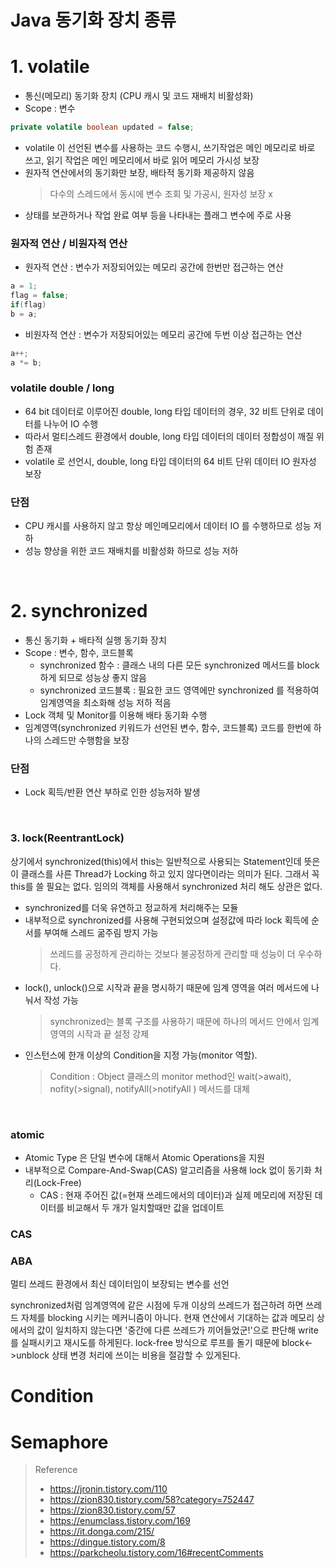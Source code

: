 # Java 동기화 장치 종류
# 1. volatile
* 통신(메모리) 동기화 장치 (CPU 캐시 및 코드 재배치 비활성화)
* Scope : 변수
```java
private volatile boolean updated = false;
```
* volatile 이 선언된 변수를 사용하는 코드 수행시, 쓰기작업은 메인 메모리로 바로 쓰고, 읽기 작업은 메인 메모리에서 바로 읽어 메모리 가시성 보장
* 원자적 연산에서의 동기화만 보장, 배타적 동기화 제공하지 않음
	> 다수의 스레드에서 동시에 변수 조회 및 가공시, 원자성 보장 x
* 상태를 보관하거나 작업 완료 여부 등을 나타내는 플래그 변수에 주로 사용

### 원자적 연산 / 비원자적 연산
* 원자적 연산 : 변수가 저장되어있는 메모리 공간에 한번만 접근하는 연산
```java
a = 1;
flag = false;
if(flag)
b = a;
```
* 비원자적 연산 : 변수가 저장되어있는 메모리 공간에 두번 이상 접근하는 연산
```java
a++;
a *= b;
```

### volatile double / long
* 64 bit 데이터로 이루어진 double, long 타입 데이터의 경우, 32 비트 단위로 데이터를 나누어 IO 수행
* 따라서 멀티스레드 환경에서 double, long 타입 데이터의 데이터 정합성이 깨질 위험 존재
* volatile 로 선언시, double, long 타입 데이터의 64 비트 단위 데이터 IO 원자성 보장

### 단점
* CPU 캐시를 사용하지 않고 항상 메인메모리에서 데이터 IO 를 수행하므로 성능 저하
* 성능 향상을 위한 코드 재배치를 비활성화 하므로 성능 저하

<br>

# 2. synchronized
* 통신 동기화 + 배타적 실행 동기화 장치
* Scope : 변수, 함수, 코드블록
	* synchronized 함수 : 클래스 내의 다른 모든 synchronized 메서드를 block 하게 되므로 성능상 좋지 않음
	* synchronized 코드블록 : 필요한 코드 영역에만 synchronized 를 적용하여 임계영역을 최소화해 성능 저하 적음 
* Lock 객체 및 Monitor를 이용해 배타 동기화 수행
* 임계영역(synchronized 키워드가 선언된 변수, 함수, 코드블록) 코드를 한번에 하나의 스레드만 수행함을 보장

### 단점
* Lock 획득/반환 연산 부하로 인한 성능저하 발생

<br>

### 3. lock(ReentrantLock)
상기에서 synchronized(this)에서 this는 일반적으로 사용되는 Statement인데 뜻은 이 클래스를 사른 Thread가 Locking 하고 있지 않다면이라는 의미가 된다. 그래서 꼭 this를 쓸 필요는 없다. 임의의 객체를 사용해서 synchronized 처리 해도 상관은 없다.

* synchronized를 더욱 유연하고 정교하게 처리해주는 모듈
* 내부적으로 synchronized를 사용해 구현되었으며 설정값에 따라 lock 획득에 순서를 부여해 스레드 굶주림 방지 가능  
	> 쓰레드를 공정하게 관리하는 것보다 불공정하게 관리할 때 성능이 더 우수하다.
* lock(), unlock()으로 시작과 끝을 명시하기 때문에 임계 영역을 여러 메서드에 나눠서 작성 가능
	> synchronized는 블록 구조를 사용하기 때문에 하나의 메서드 안에서 임계 영역의 시작과 끝 설정 강제
*  인스턴스에 한개 이상의 Condition을 지정 가능(monitor 역할). 
	> Condition : Object 클래스의 monitor method인 wait(>await), nofity(>signal), notifyAll(>notifyAll ) 메서드를 대체 

<br>

### atomic
* Atomic Type 은  단일 변수에 대해서 Atomic Operations을 지원
* 내부적으로 Compare-And-Swap(CAS) 알고리즘을 사용해 lock 없이 동기화 처리(Lock-Free)
	* CAS : 현재 주어진 값(=현재 쓰레드에서의 데이터)과 실제 메모리에 저장된 데이터를 비교해서 두 개가 일치할때만 값을 업데이트
	
### CAS

### ABA

멀티 쓰레드 환경에서 최신 데이터임이 보장되는 변수를 선언

synchronized처럼 임계영역에 같은 시점에 두개 이상의 쓰레드가 접근하려 하면 쓰레드 자체를 blocking 시키는 메커니즘이 아니다. 
현재 연산에서 기대하는 값과 메모리 상에서의 값이 일치하지 않는다면 '중간에 다른 쓰레드가 끼어들었군!'으로 판단해 write를 실패시키고 재시도를 하게된다. 
lock-free 방식으로 루프를 돌기 때문에 block<->unblock 상태 변경 처리에 쓰이는 비용을 절감할 수 있게된다.


# Condition

# Semaphore

> Reference
> * https://jronin.tistory.com/110
> * https://zion830.tistory.com/58?category=752447
> * https://zion830.tistory.com/57
> * https://enumclass.tistory.com/169
> * https://it.donga.com/215/
> * https://dingue.tistory.com/8
> * https://parkcheolu.tistory.com/16#recentComments